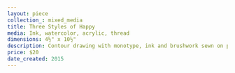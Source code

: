 ```yaml
---
layout: piece
collection_: mixed_media
title: Three Styles of Happy
media: Ink, watercolor, acrylic, thread
dimensions: 4½" x 10½"
description: Contour drawing with monotype, ink and brushwork sewn on pattern paper.
price: $20
date_created: 2015
---
```

